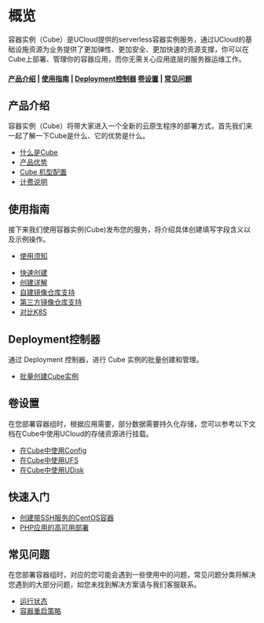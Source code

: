# 概览

容器实例（Cube）是UCloud提供的serverless容器实例服务，通过UCloud的基础设施资源为业务提供了更加弹性、更加安全、更加快速的资源支撑，你可以在Cube上部署、管理你的容器应用，而你无需关心应用底层的服务器运维工作。
<br>



#### [产品介绍](#产品介绍)   |   [使用指南](#使用指南) |  [Deployment控制器](#Deployment控制器)  [卷设置](#卷设置)  |  [常见问题](#常见问题)


## 产品介绍

容器实例（Cube）将带大家进入一个全新的云原生程序的部署方式，首先我们来一起了解一下Cube是什么、它的优势是什么。

* [什么是Cube](/cube/introduction/whatiscube.md)
* [产品优势](/cube/introduction/advantages.md)
* [Cube 机型配置](/cube/introduction/kuaijie.md)
* [计费说明](/cube/introduction/charge.md)

## 使用指南

接下来我们使用容器实例(Cube)发布您的服务，将介绍具体创建填写字段含义以及示例操作。

* [使用须知](/cube/userguide/before_start.md)
<!--* [CPU平台](/cube/userguide/machine_type.md)-->
* [快速创建](/cube/userguide/quick_start.md)
* [创建详解](/cube/userguide/describe_create.md)
* [自建镜像仓库支持](/cube/userguide/self_repository.md)
* [第三方镜像仓库支持](/cube/userguide/external_repository.md)
* [对比K8S](/cube/userguide/from_k8s.md)

## Deployment控制器

通过 Deployment 控制器，进行 Cube 实例的批量创建和管理。

* [批量创建Cube实例](/cube/deployment/deployment_create.md)

## 卷设置

在您部署容器组时，根据应用需要，部分数据需要持久化存储，您可以参考以下文档在Cube中使用UCloud的存储资源进行挂载。

* [在Cube中使用Config](/cube/volume/config.md)
* [在Cube中使用UFS](/cube/volume/ufs.md)
* [在Cube中使用UDisk](/cube/volume/udisk.md)

## 快速入门

* [创建带SSH服务的CentOS容器](/cube/quickstar/centos_ssh.md)
* [PHP应用的高可用部署](/cube/quickstar/php.md)

## 常见问题

在您部署容器组时，对应的您可能会遇到一些使用中的问题，常见问题分类将解决您遇到的大部分问题，如您未找到解决方案请与我们客服联系。

* [运行状态](/cube/question/status.md)
* [容器重启策略](/cube/question/restart_policy.md)
